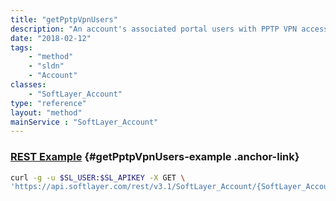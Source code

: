 ```yaml
---
title: "getPptpVpnUsers"
description: "An account's associated portal users with PPTP VPN access. (Deprecated)"
date: "2018-02-12"
tags:
    - "method"
    - "sldn"
    - "Account"
classes:
    - "SoftLayer_Account"
type: "reference"
layout: "method"
mainService : "SoftLayer_Account"
---
```


### [REST Example](#getPptpVpnUsers-example) <a href="/article/rest/"><i class="fas fa-question"></i></a> {#getPptpVpnUsers-example .anchor-link} 
```bash
curl -g -u $SL_USER:$SL_APIKEY -X GET \
'https://api.softlayer.com/rest/v3.1/SoftLayer_Account/{SoftLayer_AccountID}/getPptpVpnUsers'
```
